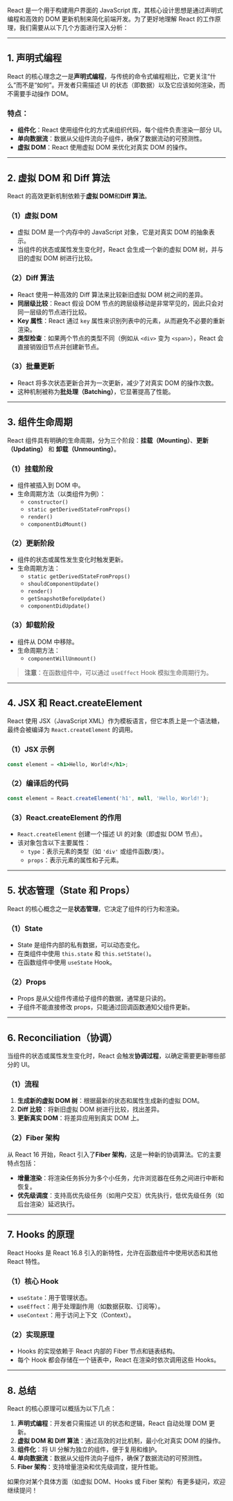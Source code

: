 React 是一个用于构建用户界面的 JavaScript 库，其核心设计思想是通过声明式编程和高效的 DOM 更新机制来简化前端开发。为了更好地理解 React 的工作原理，我们需要从以下几个方面进行深入分析：

---

## 1. **声明式编程**
React 的核心理念之一是**声明式编程**，与传统的命令式编程相比，它更关注“什么”而不是“如何”。开发者只需描述 UI 的状态（即数据）以及它应该如何渲染，而不需要手动操作 DOM。

### 特点：
- **组件化**：React 使用组件化的方式来组织代码，每个组件负责渲染一部分 UI。
- **单向数据流**：数据从父组件流向子组件，确保了数据流动的可预测性。
- **虚拟 DOM**：React 使用虚拟 DOM 来优化对真实 DOM 的操作。

---

## 2. **虚拟 DOM 和 Diff 算法**
React 的高效更新机制依赖于**虚拟 DOM**和**Diff 算法**。

### （1）**虚拟 DOM**
- 虚拟 DOM 是一个内存中的 JavaScript 对象，它是对真实 DOM 的抽象表示。
- 当组件的状态或属性发生变化时，React 会生成一个新的虚拟 DOM 树，并与旧的虚拟 DOM 树进行比较。

### （2）**Diff 算法**
- React 使用一种高效的 Diff 算法来比较新旧虚拟 DOM 树之间的差异。
- **同层级比较**：React 假设 DOM 节点的跨层级移动是非常罕见的，因此只会对同一层级的节点进行比较。
- **Key 属性**：React 通过 `key` 属性来识别列表中的元素，从而避免不必要的重新渲染。
- **类型检查**：如果两个节点的类型不同（例如从 `<div>` 变为 `<span>`），React 会直接销毁旧节点并创建新节点。

### （3）**批量更新**
- React 将多次状态更新合并为一次更新，减少了对真实 DOM 的操作次数。
- 这种机制被称为**批处理（Batching）**，它显著提高了性能。

---

## 3. **组件生命周期**
React 组件具有明确的生命周期，分为三个阶段：**挂载（Mounting）**、**更新（Updating）** 和 **卸载（Unmounting）**。

### （1）**挂载阶段**
- 组件被插入到 DOM 中。
- 生命周期方法（以类组件为例）：
  - `constructor()`
  - `static getDerivedStateFromProps()`
  - `render()`
  - `componentDidMount()`

### （2）**更新阶段**
- 组件的状态或属性发生变化时触发更新。
- 生命周期方法：
  - `static getDerivedStateFromProps()`
  - `shouldComponentUpdate()`
  - `render()`
  - `getSnapshotBeforeUpdate()`
  - `componentDidUpdate()`

### （3）**卸载阶段**
- 组件从 DOM 中移除。
- 生命周期方法：
  - `componentWillUnmount()`

> **注意**：在函数组件中，可以通过 `useEffect` Hook 模拟生命周期行为。

---

## 4. **JSX 和 React.createElement**
React 使用 JSX（JavaScript XML）作为模板语言，但它本质上是一个语法糖，最终会被编译为 `React.createElement` 的调用。

### （1）**JSX 示例**
```jsx
const element = <h1>Hello, World!</h1>;
```

### （2）**编译后的代码**
```javascript
const element = React.createElement('h1', null, 'Hello, World!');
```

### （3）**React.createElement 的作用**
- `React.createElement` 创建一个描述 UI 的对象（即虚拟 DOM 节点）。
- 该对象包含以下主要属性：
  - `type`：表示元素的类型（如 `'div'` 或组件函数/类）。
  - `props`：表示元素的属性和子元素。

---

## 5. **状态管理（State 和 Props）**
React 的核心概念之一是**状态管理**，它决定了组件的行为和渲染。

### （1）**State**
- State 是组件内部的私有数据，可以动态变化。
- 在类组件中使用 `this.state` 和 `this.setState()`。
- 在函数组件中使用 `useState` Hook。

### （2）**Props**
- Props 是从父组件传递给子组件的数据，通常是只读的。
- 子组件不能直接修改 props，只能通过回调函数通知父组件更新。

---

## 6. **Reconciliation（协调）**
当组件的状态或属性发生变化时，React 会触发**协调过程**，以确定需要更新哪些部分的 UI。

### （1）**流程**
1. **生成新的虚拟 DOM 树**：根据最新的状态和属性生成新的虚拟 DOM。
2. **Diff 比较**：将新旧虚拟 DOM 树进行比较，找出差异。
3. **更新真实 DOM**：将差异应用到真实 DOM 上。

### （2）**Fiber 架构**
从 React 16 开始，React 引入了**Fiber 架构**，这是一种新的协调算法。它的主要特点包括：
- **增量渲染**：将渲染任务拆分为多个小任务，允许浏览器在任务之间进行中断和恢复。
- **优先级调度**：支持高优先级任务（如用户交互）优先执行，低优先级任务（如后台渲染）延迟执行。

---

## 7. **Hooks 的原理**
React Hooks 是 React 16.8 引入的新特性，允许在函数组件中使用状态和其他 React 特性。

### （1）**核心 Hook**
- `useState`：用于管理状态。
- `useEffect`：用于处理副作用（如数据获取、订阅等）。
- `useContext`：用于访问上下文（Context）。

### （2）**实现原理**
- Hooks 的实现依赖于 React 内部的 Fiber 节点和链表结构。
- 每个 Hook 都会存储在一个链表中，React 在渲染时依次调用这些 Hooks。

---

## 8. **总结**
React 的核心原理可以概括为以下几点：
1. **声明式编程**：开发者只需描述 UI 的状态和逻辑，React 自动处理 DOM 更新。
2. **虚拟 DOM 和 Diff 算法**：通过高效的对比机制，最小化对真实 DOM 的操作。
3. **组件化**：将 UI 分解为独立的组件，便于复用和维护。
4. **单向数据流**：数据从父组件流向子组件，确保了数据流动的可预测性。
5. **Fiber 架构**：支持增量渲染和优先级调度，提升性能。

如果你对某个具体方面（如虚拟 DOM、Hooks 或 Fiber 架构）有更多疑问，欢迎继续提问！